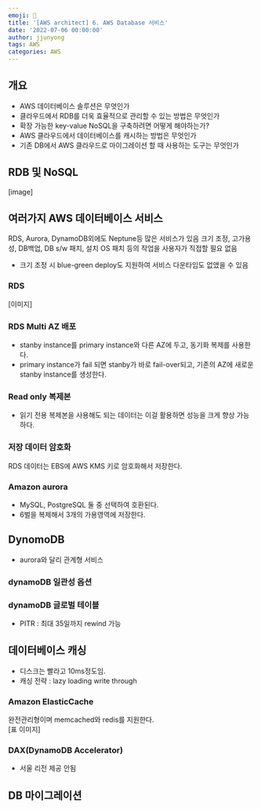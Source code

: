 ```yaml
---
emoji: 🧢
title: '[AWS architect] 6. AWS Database 서비스'
date: '2022-07-06 00:00:00'
author: jjunyong
tags: AWS
categories: AWS
---
```


## 개요
- AWS 데이터베이스 솔루션은 무엇인가
- 클라우드에서 RDB를 더욱 효율적으로 관리할 수 있는 방법은 무엇인가
- 확장 가능한 key-value NoSQL을 구축하려면 어떻게 해야하는가?
- AWS 클라우드에서 데이터베이스를 캐시하는 방법은 무엇인가
- 기존 DB에서 AWS 클라우드로 마이그레이션 할 때 사용하는 도구는 무엇인가

## RDB 및 NoSQL
[image]

## 여러가지 AWS 데이터베이스 서비스 
RDS, Aurora, DynamoDB외에도 Neptune등 많은 서비스가 있음 
크기 조정, 고가용성, DB백업, DB s/w 패치, 설치 OS 패치 등의 작업을 사용자가 직접할 필요 없음
- 크기 조정 시 blue-green deploy도 지원하여 서비스 다운타임도 없앴을 수 있음

### RDS 
[이미지]

### RDS Multi AZ 배포
- stanby instance를 primary instance와 다른 AZ에 두고, 동기화 복제를 사용한다.
- primary instance가 fail 되면 stanby가 바로 fail-over되고, 기존의 AZ에 새로운 stanby instance를 생성한다. 

### Read only 복제본 
- 읽기 전용 복제본을 사용해도 되는 데이터는 이걸 활용하면 성능을 크게 향상 가능하다. 

### 저장 데이터 암호화
RDS 데이터는 EBS에 AWS KMS 키로 암호화해서 저장한다.

### Amazon aurora
- MySQL, PostgreSQL 둘 중 선택하여 호환된다. 
- 6벌을 복제해서 3개의 가용영역에 저장한다. 

## DynomoDB 
- aurora와 달리 관계형 서비스
### dynamoDB 일관성 옵션 
### dynamoDB 글로벌 테이블
- PITR : 최대 35일까지 rewind 가능 

## 데이터베이스 캐싱
- 디스크는 빨라고 10ms정도임. 
- 캐싱 전략 : lazy loading write through 

### Amazon ElasticCache
완전관리형이며 memcached와 redis를 지원한다.  
[표 이미지]

### DAX(DynamoDB Accelerator)
- 서울 리전 제공 안됨


## DB 마이그레이션 